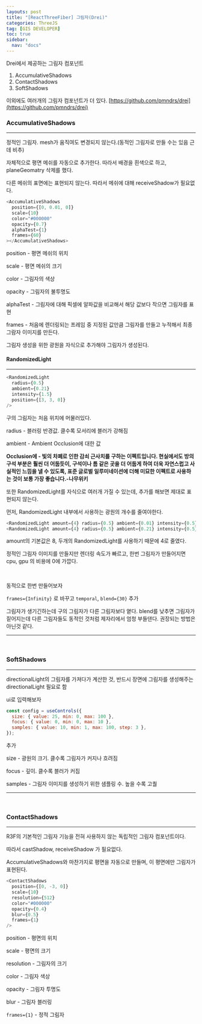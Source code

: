 ```yaml
---
layouts: post
title: "[ReactThreeFiber] 그림자(Drei)"
categories: ThreeJS
tag: [GIS DEVELOPER]
toc: true
sidebar:
  nav: "docs"
---
```


Drei에서 제공하는 그림자 컴포넌트

1. AccumulativeShadows
2. ContactShadows
3. SoftShadows

이외에도 여러개의 그림자 컴포넌트가 더 있다.
[https://github.com/pmndrs/drei](https://github.com/pmndrs/drei)

### AccumulativeShadows

---

정적인 그림자. mesh가 움직여도 변경되지 않는다.(동적인 그림자로 만들 수는 있음 근데 비추)

자체적으로 평면 메쉬를 자동으로 추가한다. 따라서 배경을 흰색으로 하고, planeGeomatry 삭제를 했다.

다른 메쉬의 표면에는 표현되지 않는다. 따라서 메쉬에 대해 receiveShadow가 필요없다.

```js
<AccumulativeShadows
  position={[0, 0.01, 0]}
  scale={10}
  color="#000000"
  opacity={0.7}
  alphaTest={1}
  frames={60}
></AccumulativeShadows>
```

position - 평면 메쉬의 위치

scale - 평면 메쉬의 크기

color - 그림자의 색상

opacity - 그림자의 불투명도

alphaTest - 그림자에 대해 픽셀에 알파값을 비교해서 해당 값보다 작으면 그림자를 표현

frames - 처음에 렌더링되는 프레임 중 지정된 값만큼 그림자를 만들고 누적해서 최종 그람자 이미지를 만든다.

그림자 생성을 위한 광원을 자식으로 추가해야 그림자가 생성된다.

#### RandomizedLight

---

```js
<RandomizedLight
  radius={0.5}
  ambient={0.21}
  intensity={1.5}
  position={[3, 3, 0]}
/>
```

구의 그림자는 처음 위치에 머물러있다.

radius - 블러링 반경값. 클수록 모서리에 블러가 강해짐

ambient - Ambient Occlusion에 대한 값

**Occlusion에 - 빛의 차폐로 인한 감쇠 근사치를 구하는 이펙트입니다. 현실에서도 방의 구석 부분은 훨씬 더 어둡듯이, 구석이나 틈 같은 곳을 더 어둡게 하여 더욱 자연스럽고 사실적인 느낌을 낼 수 있도록, 표준 글로벌 일루미네이션에 더해 미묘한 이펙트로 사용하는 것이 보통 가장 좋습니다.-나무위키**

또한 RandomizedLight를 자식으로 여러개 가질 수 있는데, 추가를 해보면 제대로 표현되지 않는다.

먼저, RandomizedLight 내부에서 사용하는 광원의 개수를 줄여야한다.

```js
<RandomizedLight amount={4} radius={0.5} ambient={0.01} intensity={0.5} position={[5, 3, 0]} />
<RandomizedLight amount={4} radius={0.5} ambient={0.21} intensity={0.5} position={[-3, 3, 0]} />
```

amount의 기본값은 8, 두개의 RandomizedLight를 사용하기 때문에 4로 줄였다.

정적인 그림자 이미지를 만들지만 렌더링 속도가 빠르고, 한번 그림자가 만들어지면 cpu, gpu 의 비용에 0에 가깝다.

<br/>

동적으로 한번 만들어보자

`frames={Infinity}` 로 바꾸고 `temporal`, `blend={30}` 추가

그림자가 생기긴하는데 구의 그림자가 다른 그림자보다 옅다. blend를 낮추면 그림자가 짙어지는데 다른 그림자들도 동적인 것처럼 제자리에서 엄청 부들댄다. 권장되는 방법은 아닌것 같다.

---

<br/>

### SoftShadows

---

directionalLight의 그림자를 가져다가 계산한 것, 반드시 장면에 그림자를 생성해주는 directionalLight 필요로 함

ui로 입력해보자

```js
const config = useControls({
  size: { value: 25, min: 0, max: 100 },
  focus: { value: 0, min: 0, max: 10 },
  samples: { value: 10, min: 1, max: 100, step: 3 },
});
```

추가

size - 광원의 크기. 클수록 그림자가 커지나 흐려짐

focus - 깊이. 클수록 블러가 커짐

samples - 그림자 이미지를 생성하기 위한 샘플링 수. 높을 수록 고퀄

---

<br/>

### ContactShadows

---

R3F의 기본적인 그림자 기능을 전혀 사용하지 않는 독립적인 그림자 컴포넌트이다.

따라서 castShadow, receiveShadow 가 필요없다.

AccumulativeShadows와 마찬가지로 평면을 자동으로 만들며, 이 평면에만 그림자가 표현된다.

```js
<ContactShadows
  position={[0, -3, 0]}
  scale={10}
  resolution={512}
  color="#000000"
  opacity={0.4}
  blur={0.5}
  frames={1}
/>
```

position - 평면의 위치

scale - 평면의 크기

resolution - 그림자의 크기

color - 그림자 색상

opacity - 그림자 투명도

blur - 그림자 블러링

`frames={1}` - 정적 그림자
